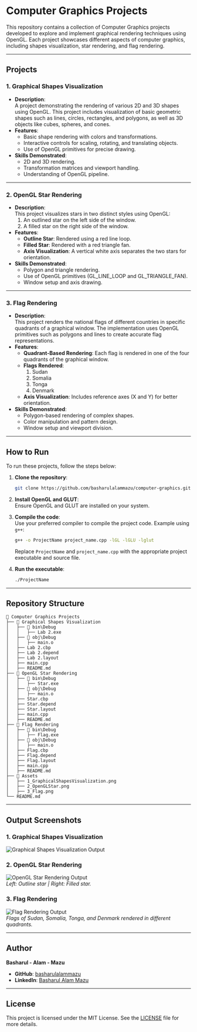 
# Computer Graphics Projects

This repository contains a collection of Computer Graphics projects developed to explore and implement graphical rendering techniques using OpenGL. Each project showcases different aspects of computer graphics, including shapes visualization, star rendering, and flag rendering.

---

## Projects

### 1. **Graphical Shapes Visualization**
- **Description**:  
  A project demonstrating the rendering of various 2D and 3D shapes using OpenGL. This project includes visualization of basic geometric shapes such as lines, circles, rectangles, and polygons, as well as 3D objects like cubes, spheres, and cones.
- **Features**:
  - Basic shape rendering with colors and transformations.
  - Interactive controls for scaling, rotating, and translating objects.
  - Use of OpenGL primitives for precise drawing.
- **Skills Demonstrated**:
  - 2D and 3D rendering.
  - Transformation matrices and viewport handling.
  - Understanding of OpenGL pipeline.

---

### 2. **OpenGL Star Rendering**
- **Description**:  
  This project visualizes stars in two distinct styles using OpenGL:
  1. An outlined star on the left side of the window.
  2. A filled star on the right side of the window.
- **Features**:
  - **Outline Star**: Rendered using a red line loop.
  - **Filled Star**: Rendered with a red triangle fan.
  - **Axis Visualization**: A vertical white axis separates the two stars for orientation.
- **Skills Demonstrated**:
  - Polygon and triangle rendering.
  - Use of OpenGL primitives (GL_LINE_LOOP and GL_TRIANGLE_FAN).
  - Window setup and axis drawing.

---

### 3. **Flag Rendering**
- **Description**:  
  This project renders the national flags of different countries in specific quadrants of a graphical window. The implementation uses OpenGL primitives such as polygons and lines to create accurate flag representations.
- **Features**:
  - **Quadrant-Based Rendering**: Each flag is rendered in one of the four quadrants of the graphical window.
  - **Flags Rendered**:
    1. Sudan
    2. Somalia
    3. Tonga
    4. Denmark
  - **Axis Visualization**: Includes reference axes (X and Y) for better orientation.
- **Skills Demonstrated**:
  - Polygon-based rendering of complex shapes.
  - Color manipulation and pattern design.
  - Window setup and viewport division.

---

## How to Run
To run these projects, follow the steps below:

1. **Clone the repository**:
   ```bash
   git clone https://github.com/basharulalammazu/computer-graphics.git
   ```
2. **Install OpenGL and GLUT**:  
   Ensure OpenGL and GLUT are installed on your system.

3. **Compile the code**:  
   Use your preferred compiler to compile the project code. Example using `g++`:
   ```bash
   g++ -o ProjectName project_name.cpp -lGL -lGLU -lglut
   ```
   Replace `ProjectName` and `project_name.cpp` with the appropriate project executable and source file.

4. **Run the executable**:
   ```bash
   ./ProjectName
   ```

---

## Repository Structure
```
📂 Computer Graphics Projects
├── 📁 Graphical Shapes Visualization
│   ├── 📁 bin\Debug
│   │   ├── Lab 2.exe
│   ├── 📁 obj\Debug
│   │   ├── main.o
│   ├── Lab 2.cbp
│   ├── Lab 2.depend
│   ├── Lab 2.layout
│   ├── main.cpp
│   ├── README.md
├── 📁 OpenGL Star Rendering
│   ├── 📁 bin\Debug
│   │   ├── Star.exe
│   ├── 📁 obj\Debug
│   │   ├── main.o
│   ├── Star.cbp
│   ├── Star.depend
│   ├── Star.layout
│   ├── main.cpp
│   ├── README.md
├── 📁 Flag Rendering
│   ├── 📁 bin\Debug
│   │   ├── Flag.exe
│   ├── 📁 obj\Debug
│   │   ├── main.o
│   ├── Flag.cbp
│   ├── Flag.depend
│   ├── Flag.layout
│   ├── main.cpp
│   ├── README.md
├── 📁 Assets
│   ├── 1_GraphicalShapesVisualization.png
│   ├── 2_OpenGLStar.png
│   ├── 3_Flag.png
└── README.md
```

---

## Output Screenshots

### **1. Graphical Shapes Visualization**
![Graphical Shapes Visualization Output](/Assets/1_GraphicalShapesVisualization.png)

### **2. OpenGL Star Rendering**
![OpenGL Star Rendering Output](/Assets/2_Star.png)  
*Left: Outline star | Right: Filled star.*

### **3. Flag Rendering**
![Flag Rendering Output](/Assets/3_Flag.png)  
*Flags of Sudan, Somalia, Tonga, and Denmark rendered in different quadrants.*

---

## Author
**Basharul - Alam - Mazu**   
- **GitHub**: [basharulalammazu](https://github.com/basharulalammazu)  
- **LinkedIn**: [Basharul Alam Mazu](https://linkedin.com/in/basharul-alam-mazu)

---

## License
This project is licensed under the MIT License. See the [LICENSE](/LICENSE) file for more details.
